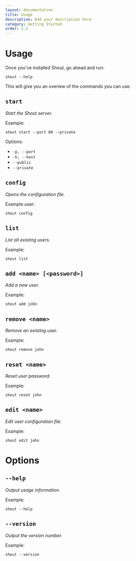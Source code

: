```yaml
---
layout: documentation
title: Usage
description: Add your description here
category: Getting Started
order: 1.2
---
```


# Usage

Once you've installed Shout, go ahead and run:

```
shout --help
```

This will give you an overiew of the commands you can use.

## `start`

_Start the Shout server._ 

Example:

```
shout start --port 80 --private
```

Options:

- `-p, --port`  
- `-h, --host`
- `--public`
- `--private`

## `config`

_Opens the configuration file._

Example user:

```
shout config
```

## `list`

_List all existing users._ 

Example:

```
shout list
```

## `add <name> [<password>]`

_Add a new user._ 

Example:

```
shout add john
```

## `remove <name>`

_Remove an existing user._ 

Example:

```
shout remove john
```

## `reset <name>`

_Reset user password._

Example:

```
shout reset john
```

## `edit <name>`

_Edit user configuration file._ 

Example:

```
shout edit john
```

# Options

## `--help`

_Output usage information._

Example:

```
shout --help
```

## `--version`

_Output the version number._ 

Example:

```
shout --version
```
